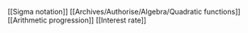 [[Sigma notation]]
[[Archives/Authorise/Algebra/Quadratic functions]]
[[Arithmetic progression]]
[[Interest rate]]